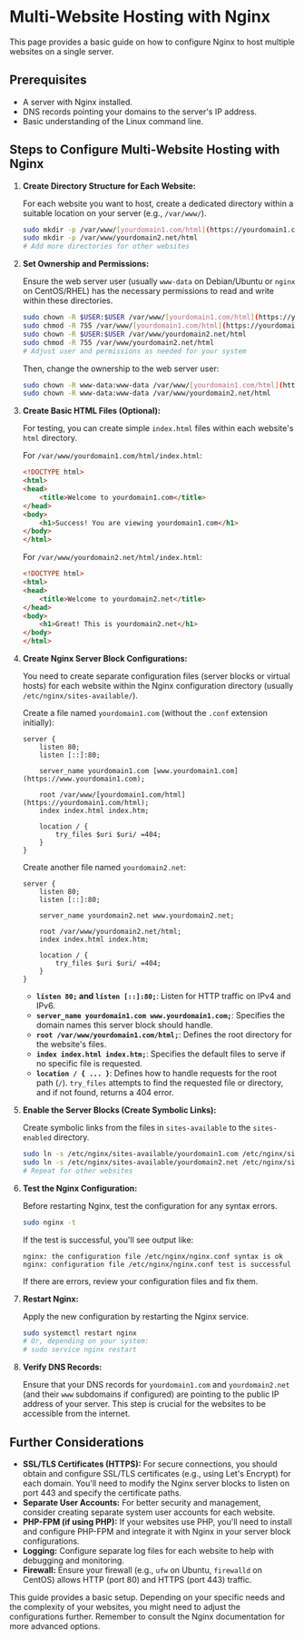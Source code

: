 # Multi-Website Hosting with Nginx

This page provides a basic guide on how to configure Nginx to host multiple websites on a single server.

## Prerequisites

* A server with Nginx installed.
* DNS records pointing your domains to the server's IP address.
* Basic understanding of the Linux command line.

## Steps to Configure Multi-Website Hosting with Nginx

1.  **Create Directory Structure for Each Website:**

    For each website you want to host, create a dedicated directory within a suitable location on your server (e.g., `/var/www/`).

    ```bash
    sudo mkdir -p /var/www/[yourdomain1.com/html](https://yourdomain1.com/html)
    sudo mkdir -p /var/www/yourdomain2.net/html
    # Add more directories for other websites
    ```

2.  **Set Ownership and Permissions:**

    Ensure the web server user (usually `www-data` on Debian/Ubuntu or `nginx` on CentOS/RHEL) has the necessary permissions to read and write within these directories.

    ```bash
    sudo chown -R $USER:$USER /var/www/[yourdomain1.com/html](https://yourdomain1.com/html)
    sudo chmod -R 755 /var/www/[yourdomain1.com/html](https://yourdomain1.com/html)
    sudo chown -R $USER:$USER /var/www/yourdomain2.net/html
    sudo chmod -R 755 /var/www/yourdomain2.net/html
    # Adjust user and permissions as needed for your system
    ```
    Then, change the ownership to the web server user:
    ```bash
    sudo chown -R www-data:www-data /var/www/[yourdomain1.com/html](https://yourdomain1.com/html)
    sudo chown -R www-data:www-data /var/www/yourdomain2.net/html
    ```

3.  **Create Basic HTML Files (Optional):**

    For testing, you can create simple `index.html` files within each website's `html` directory.

    For `/var/www/yourdomain1.com/html/index.html`:

    ```html
    <!DOCTYPE html>
    <html>
    <head>
        <title>Welcome to yourdomain1.com</title>
    </head>
    <body>
        <h1>Success! You are viewing yourdomain1.com</h1>
    </body>
    </html>
    ```

    For `/var/www/yourdomain2.net/html/index.html`:

    ```html
    <!DOCTYPE html>
    <html>
    <head>
        <title>Welcome to yourdomain2.net</title>
    </head>
    <body>
        <h1>Great! This is yourdomain2.net</h1>
    </body>
    </html>
    ```

4.  **Create Nginx Server Block Configurations:**

    You need to create separate configuration files (server blocks or virtual hosts) for each website within the Nginx configuration directory (usually `/etc/nginx/sites-available/`).

    Create a file named `yourdomain1.com` (without the `.conf` extension initially):

    ```nginx
    server {
        listen 80;
        listen [::]:80;

        server_name yourdomain1.com [www.yourdomain1.com](https://www.yourdomain1.com);

        root /var/www/[yourdomain1.com/html](https://yourdomain1.com/html);
        index index.html index.htm;

        location / {
            try_files $uri $uri/ =404;
        }
    }
    ```

    Create another file named `yourdomain2.net`:

    ```nginx
    server {
        listen 80;
        listen [::]:80;

        server_name yourdomain2.net www.yourdomain2.net;

        root /var/www/yourdomain2.net/html;
        index index.html index.htm;

        location / {
            try_files $uri $uri/ =404;
        }
    }
    ```

    * **`listen 80;` and `listen [::]:80;`**: Listen for HTTP traffic on IPv4 and IPv6.
    * **`server_name yourdomain1.com www.yourdomain1.com;`**: Specifies the domain names this server block should handle.
    * **`root /var/www/yourdomain1.com/html;`**: Defines the root directory for the website's files.
    * **`index index.html index.htm;`**: Specifies the default files to serve if no specific file is requested.
    * **`location / { ... }`**: Defines how to handle requests for the root path (`/`). `try_files` attempts to find the requested file or directory, and if not found, returns a 404 error.

5.  **Enable the Server Blocks (Create Symbolic Links):**

    Create symbolic links from the files in `sites-available` to the `sites-enabled` directory.

    ```bash
    sudo ln -s /etc/nginx/sites-available/yourdomain1.com /etc/nginx/sites-enabled/yourdomain1.com
    sudo ln -s /etc/nginx/sites-available/yourdomain2.net /etc/nginx/sites-enabled/yourdomain2.net
    # Repeat for other websites
    ```

6.  **Test the Nginx Configuration:**

    Before restarting Nginx, test the configuration for any syntax errors.

    ```bash
    sudo nginx -t
    ```

    If the test is successful, you'll see output like:

    ```
    nginx: the configuration file /etc/nginx/nginx.conf syntax is ok
    nginx: configuration file /etc/nginx/nginx.conf test is successful
    ```

    If there are errors, review your configuration files and fix them.

7.  **Restart Nginx:**

    Apply the new configuration by restarting the Nginx service.

    ```bash
    sudo systemctl restart nginx
    # Or, depending on your system:
    # sudo service nginx restart
    ```

8.  **Verify DNS Records:**

    Ensure that your DNS records for `yourdomain1.com` and `yourdomain2.net` (and their `www` subdomains if configured) are pointing to the public IP address of your server. This step is crucial for the websites to be accessible from the internet.

## Further Considerations

* **SSL/TLS Certificates (HTTPS):** For secure connections, you should obtain and configure SSL/TLS certificates (e.g., using Let's Encrypt) for each domain. You'll need to modify the Nginx server blocks to listen on port 443 and specify the certificate paths.
* **Separate User Accounts:** For better security and management, consider creating separate system user accounts for each website.
* **PHP-FPM (if using PHP):** If your websites use PHP, you'll need to install and configure PHP-FPM and integrate it with Nginx in your server block configurations.
* **Logging:** Configure separate log files for each website to help with debugging and monitoring.
* **Firewall:** Ensure your firewall (e.g., `ufw` on Ubuntu, `firewalld` on CentOS) allows HTTP (port 80) and HTTPS (port 443) traffic.

This guide provides a basic setup. Depending on your specific needs and the complexity of your websites, you might need to adjust the configurations further. Remember to consult the Nginx documentation for more advanced options.